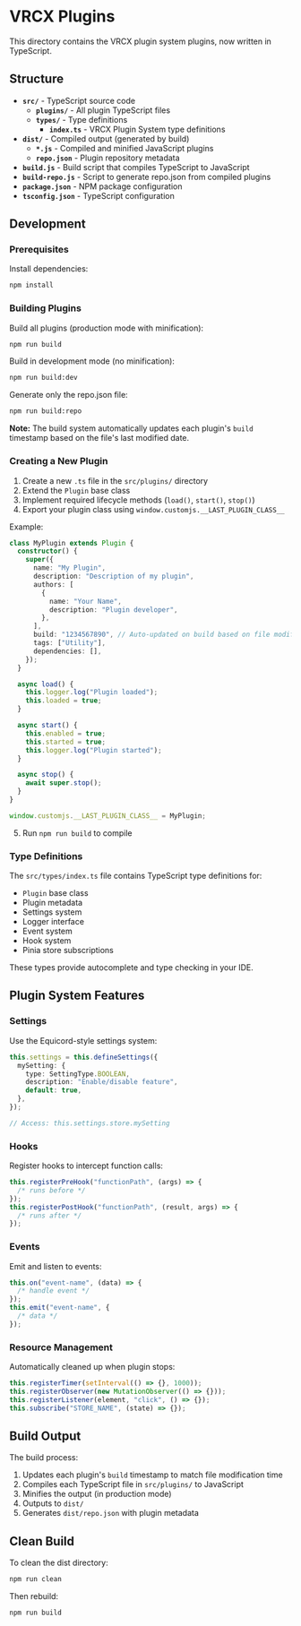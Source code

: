 # VRCX Plugins

This directory contains the VRCX plugin system plugins, now written in TypeScript.

## Structure

- **`src/`** - TypeScript source code
  - **`plugins/`** - All plugin TypeScript files
  - **`types/`** - Type definitions
    - **`index.ts`** - VRCX Plugin System type definitions
- **`dist/`** - Compiled output (generated by build)
  - **`*.js`** - Compiled and minified JavaScript plugins
  - **`repo.json`** - Plugin repository metadata
- **`build.js`** - Build script that compiles TypeScript to JavaScript
- **`build-repo.js`** - Script to generate repo.json from compiled plugins
- **`package.json`** - NPM package configuration
- **`tsconfig.json`** - TypeScript configuration

## Development

### Prerequisites

Install dependencies:

```bash
npm install
```

### Building Plugins

Build all plugins (production mode with minification):

```bash
npm run build
```

Build in development mode (no minification):

```bash
npm run build:dev
```

Generate only the repo.json file:

```bash
npm run build:repo
```

**Note:** The build system automatically updates each plugin's `build` timestamp based on the file's last modified date.

### Creating a New Plugin

1. Create a new `.ts` file in the `src/plugins/` directory
2. Extend the `Plugin` base class
3. Implement required lifecycle methods (`load()`, `start()`, `stop()`)
4. Export your plugin class using `window.customjs.__LAST_PLUGIN_CLASS__`

Example:

```typescript
class MyPlugin extends Plugin {
  constructor() {
    super({
      name: "My Plugin",
      description: "Description of my plugin",
      authors: [
        {
          name: "Your Name",
          description: "Plugin developer",
        },
      ],
      build: "1234567890", // Auto-updated on build based on file modification time
      tags: ["Utility"],
      dependencies: [],
    });
  }

  async load() {
    this.logger.log("Plugin loaded");
    this.loaded = true;
  }

  async start() {
    this.enabled = true;
    this.started = true;
    this.logger.log("Plugin started");
  }

  async stop() {
    await super.stop();
  }
}

window.customjs.__LAST_PLUGIN_CLASS__ = MyPlugin;
```

5. Run `npm run build` to compile

### Type Definitions

The `src/types/index.ts` file contains TypeScript type definitions for:

- `Plugin` base class
- Plugin metadata
- Settings system
- Logger interface
- Event system
- Hook system
- Pinia store subscriptions

These types provide autocomplete and type checking in your IDE.

## Plugin System Features

### Settings

Use the Equicord-style settings system:

```typescript
this.settings = this.defineSettings({
  mySetting: {
    type: SettingType.BOOLEAN,
    description: "Enable/disable feature",
    default: true,
  },
});

// Access: this.settings.store.mySetting
```

### Hooks

Register hooks to intercept function calls:

```typescript
this.registerPreHook("functionPath", (args) => {
  /* runs before */
});
this.registerPostHook("functionPath", (result, args) => {
  /* runs after */
});
```

### Events

Emit and listen to events:

```typescript
this.on("event-name", (data) => {
  /* handle event */
});
this.emit("event-name", {
  /* data */
});
```

### Resource Management

Automatically cleaned up when plugin stops:

```typescript
this.registerTimer(setInterval(() => {}, 1000));
this.registerObserver(new MutationObserver(() => {}));
this.registerListener(element, "click", () => {});
this.subscribe("STORE_NAME", (state) => {});
```

## Build Output

The build process:

1. Updates each plugin's `build` timestamp to match file modification time
2. Compiles each TypeScript file in `src/plugins/` to JavaScript
3. Minifies the output (in production mode)
4. Outputs to `dist/`
5. Generates `dist/repo.json` with plugin metadata

## Clean Build

To clean the dist directory:

```bash
npm run clean
```

Then rebuild:

```bash
npm run build
```
